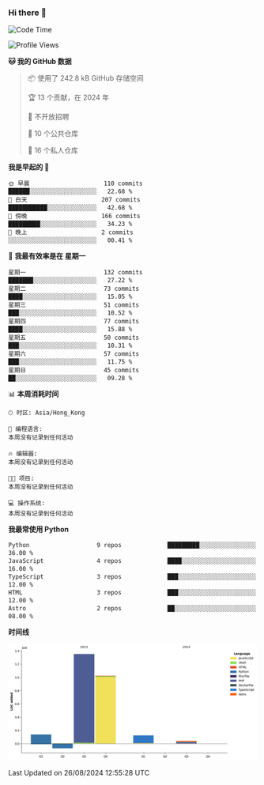 ### Hi there 👋

<!--
**Mrzqd/Mrzqd** is a ✨ _special_ ✨ repository because its `README.md` (this file) appears on your GitHub profile.

Here are some ideas to get you started:

- 🔭 I’m currently working on ...
- 🌱 I’m currently learning ...
- 👯 I’m looking to collaborate on ...
- 🤔 I’m looking for help with ...
- 💬 Ask me about ...
- 📫 How to reach me: ...
- 😄 Pronouns: ...
- ⚡ Fun fact: ...
-->
<!--START_SECTION:waka-->
![Code Time](http://img.shields.io/badge/Code%20Time-260%20hrs%2011%20mins-blue)

![Profile Views](http://img.shields.io/badge/%E4%B8%AA%E4%BA%BA%E8%B5%84%E6%96%99%E8%A7%82%E7%9C%8B%E6%AC%A1%E6%95%B0-35-blue)

**🐱 我的 GitHub 数据** 

> 📦  使用了 242.8 kB GitHub 存储空间 
 > 
> 🏆 13 个贡献，在 2024 年
 > 
> 🚫 不开放招聘
 > 
> 📜 10 个公共仓库 
 > 
> 🔑 16 个私人仓库 
 > 
**我是早起的 🐤** 

```text
🌞 早晨                     110 commits         ██████░░░░░░░░░░░░░░░░░░░   22.68 % 
🌆 白天                     207 commits         ███████████░░░░░░░░░░░░░░   42.68 % 
🌃 傍晚                     166 commits         █████████░░░░░░░░░░░░░░░░   34.23 % 
🌙 晚上                     2 commits           ░░░░░░░░░░░░░░░░░░░░░░░░░   00.41 % 
```
📅 **我最有效率是在 星期一** 

```text
星期一                      132 commits         ███████░░░░░░░░░░░░░░░░░░   27.22 % 
星期二                      73 commits          ████░░░░░░░░░░░░░░░░░░░░░   15.05 % 
星期三                      51 commits          ███░░░░░░░░░░░░░░░░░░░░░░   10.52 % 
星期四                      77 commits          ████░░░░░░░░░░░░░░░░░░░░░   15.88 % 
星期五                      50 commits          ███░░░░░░░░░░░░░░░░░░░░░░   10.31 % 
星期六                      57 commits          ███░░░░░░░░░░░░░░░░░░░░░░   11.75 % 
星期日                      45 commits          ██░░░░░░░░░░░░░░░░░░░░░░░   09.28 % 
```


📊 **本周消耗时间** 

```text
🕑︎ 时区: Asia/Hong_Kong

💬 编程语言: 
本周没有记录到任何活动

🔥 编辑器: 
本周没有记录到任何活动

🐱‍💻 项目: 
本周没有记录到任何活动

💻 操作系统: 
本周没有记录到任何活动
```

**我最常使用 Python** 

```text
Python                   9 repos             █████████░░░░░░░░░░░░░░░░   36.00 % 
JavaScript               4 repos             ████░░░░░░░░░░░░░░░░░░░░░   16.00 % 
TypeScript               3 repos             ███░░░░░░░░░░░░░░░░░░░░░░   12.00 % 
HTML                     3 repos             ███░░░░░░░░░░░░░░░░░░░░░░   12.00 % 
Astro                    2 repos             ██░░░░░░░░░░░░░░░░░░░░░░░   08.00 % 
```



**时间线**

![Lines of Code chart](https://raw.githubusercontent.com/Mrzqd/Mrzqd/main/assets/bar_graph.png)


 Last Updated on 26/08/2024 12:55:28 UTC
<!--END_SECTION:waka-->
